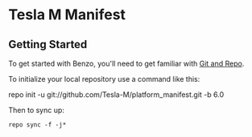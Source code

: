 Tesla M Manifest
================

Getting Started
---------------

To get started with Benzo, you'll need to get
familiar with [Git and Repo](http://source.android.com/source/using-repo.html).

To initialize your local repository use a command like this:

repo init -u git://github.com/Tesla-M/platform_manifest.git -b 6.0

Then to sync up:

    repo sync -f -j*


